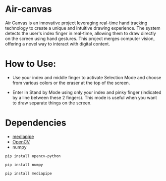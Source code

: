 # Air-canvas
Air Canvas is an innovative project leveraging real-time hand tracking technology to create a unique and intuitive drawing experience. The system detects the user's index finger in real-time, allowing them to draw directly on the screen using hand gestures. This project merges computer vision, offering a novel way to interact with digital content.

# How to Use:

* Use your index and middle finger to activate Selection Mode and choose from various colors or the eraser at the top of the screen.

* Enter in Stand by Mode using only your index and pinky finger (indicated by a line between these 2 fingers). This mode is useful when you want to draw separate things on the screen.

# Dependencies

* [mediapipe](https://google.github.io/mediapipe/)
* [OpenCV](https://opencv.org/)
* numpy

`pip install opencv-python`

`pip install numpy`

`pip install mediapipe`
